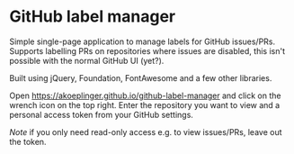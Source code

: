 GitHub label manager
====================

Simple single-page application to manage labels for GitHub issues/PRs.
Supports labelling PRs on repositories where issues are disabled, this isn't possible with the normal GitHub UI (yet?).

Built using jQuery, Foundation, FontAwesome and a few other libraries.

Open https://akoeplinger.github.io/github-label-manager and click on the wrench icon on the top right.
Enter the repository you want to view and a personal access token from your GitHub settings.

*Note* if you only need read-only access e.g. to view issues/PRs, leave out the token.

